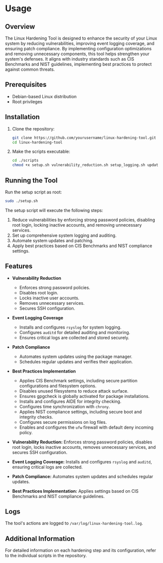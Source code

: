 
# Usage

## Overview
The Linux Hardening Tool is designed to enhance the security of your Linux system by reducing vulnerabilities, improving event logging coverage, and ensuring patch compliance. By implementing configuration optimizations and removing unnecessary components, this tool helps strengthen your system's defenses. It aligns with industry standards such as CIS Benchmarks and NIST guidelines, implementing best practices to protect against common threats.


## Prerequisites
- Debian-based Linux distribution
- Root privileges

## Installation
1. Clone the repository:
    ```bash
    git clone https://github.com/yourusername/linux-hardening-tool.git
    cd linux-hardening-tool
    ```

2. Make the scripts executable:
    ```bash
    cd ./scripts
    chmod +x setup.sh vulnerability_reduction.sh setup_logging.sh update_system.sh apply_best_practices.sh
    ```

## Running the Tool
Run the setup script as root:
```bash
sudo ./setup.sh
```

The setup script will execute the following steps:
1. Reduce vulnerabilities by enforcing strong password policies, disabling root login, locking inactive accounts, and removing unnecessary services.
2. Set up comprehensive system logging and auditing.
3. Automate system updates and patching.
4. Apply best practices based on CIS Benchmarks and NIST compliance settings.

## Features
- **Vulnerability Reduction**
  - Enforces strong password policies.
  - Disables root login.
  - Locks inactive user accounts.
  - Removes unnecessary services.
  - Secures SSH configuration.

- **Event Logging Coverage**
  - Installs and configures `rsyslog` for system logging.
  - Configures `auditd` for detailed auditing and monitoring.
  - Ensures critical logs are collected and stored securely.

- **Patch Compliance**
  - Automates system updates using the package manager.
  - Schedules regular updates and verifies their application.

- **Best Practices Implementation**
  - Applies CIS Benchmark settings, including secure partition configurations and filesystem options.
  - Disables unused filesystems to reduce attack surface.
  - Ensures gpgcheck is globally activated for package installations.
  - Installs and configures AIDE for integrity checking.
  - Configures time synchronization with `chrony`.
  - Applies NIST compliance settings, including secure boot and integrity checks.
  - Configures secure permissions on log files.
  - Enables and configures the `ufw` firewall with default deny incoming policy.
- **Vulnerability Reduction:** Enforces strong password policies, disables root login, locks inactive accounts, removes unnecessary services, and secures SSH configuration.
- **Event Logging Coverage:** Installs and configures `rsyslog` and `auditd`, ensuring critical logs are collected.
- **Patch Compliance:** Automates system updates and schedules regular updates.
- **Best Practices Implementation:** Applies settings based on CIS Benchmarks and NIST compliance guidelines.

## Logs
The tool's actions are logged to `/var/log/linux-hardening-tool.log`.

## Additional Information
For detailed information on each hardening step and its configuration, refer to the individual scripts in the repository.
```
